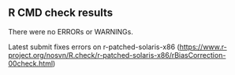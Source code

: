 ## R CMD check results
There were no ERRORs or WARNINGs.

Latest submit fixes errors on r-patched-solaris-x86 (https://www.r-project.org/nosvn/R.check/r-patched-solaris-x86/rBiasCorrection-00check.html)

